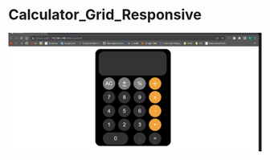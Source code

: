 # Calculator_Grid_Responsive
[](https://ridvankoseler.github.io/Calculator_Grid_Responsive/)
![](Animation.gif)
